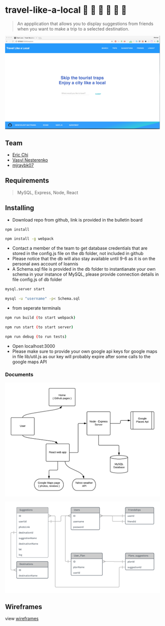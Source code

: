 # travel-like-a-local :dromedary_camel: :camel: :dromedary_camel: :dromedary_camel: :camel: :dromedary_camel:
> An appplication that allows you to display suggestions from friends when you want to make a trip to a selected destination.

![screenshot](https://github.com/BenevolentBactrians/travel-like-a-local/blob/master/screencaptures/explore_full.jpeg)


## Team

  -  [Eric Chi](https://github.com/echi81)
  -  [Vasyl Nesterenko](https://github.com/vasyl-n)
  -  [mjraybk07](https://github.com/mjraybk07)

## Requirements
> MySQL, Express, Node, React

## Installing

  -  Download repo from github, link is provided in the bulletin board

  ```sh
  npm install
  ```
  ```sh
  npm install -g webpack
  ```
  -  Contact a member of the team to get database credentials that are stored in the config.js file on the db folder, not included in github
  -  Please notice that the db will also stay available until 9-6 as it is on the personal aws account of Ioannis
  -  A Schema.sql file is provided in the db folder to instantianate your own schema in your instance of MySQL, please provide connection details in file config.js of db folder

  ```sh
  mysql.server start
  ```

  ```sh
  mysql -u "username" -p< Schema.sql
  ```

-  from seperate terminals
  ```sh
npm run build (to start webpack)
  ```

  ```sh
 npm run start (to start server)
  ```
  
  ```sh
  npm run debug (to run tests)
  ```

  -  Open localhost:3000
  -  Please make sure to provide your own google api keys for google maps in file lib/util.js as our key will probably expire after some calls to the google maps API

### Documents


![alt text](https://github.com/BenevolentBactrians/travel-like-a-local/blob/master/documents/application%20architecture.png)

![alt text](https://github.com/BenevolentBactrians/travel-like-a-local/blob/master/documents/Database%20Relationship%20Diagram.png)

## Wireframes

view [wireframes](https://github.com/BenevolentBactrians/travel-like-a-local/wiki/Wireframes)


